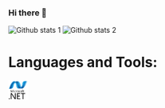 ### Hi there 👋

<!--
**halilbrhmkabul/halilbrhmkabul** is a ✨ _special_ ✨ repository because its `README.md` (this file) appears on your GitHub profile.

Here are some ideas to get you started:

- 🔭 I’m currently working on C#, Flutter
- 🌱  I’m currently learning everything 🤣
- 👯  I’m looking to collaborate with other content creators

-->


![Github stats 1](https://github-readme-stats.vercel.app/api?username=halilbrhmkabul&show_icons=true&theme=gradient) 
![Github stats 2](https://github-readme-stats.vercel.app/api?username=halilbrhmkabul&show_icons=true&theme=radical)

# Languages and Tools:

<img src="https://raw.githubusercontent.com/devicons/devicon/master/icons/dot-net/dot-net-original-wordmark.svg" alt="dotnet" width="40" height="40" style="max-width: 100%;">



